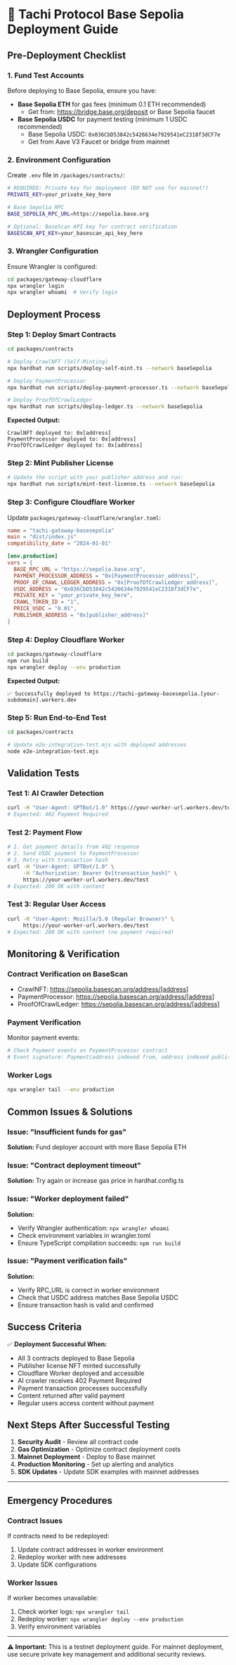 # 🚀 Tachi Protocol Base Sepolia Deployment Guide

## Pre-Deployment Checklist

### 1. Fund Test Accounts
Before deploying to Base Sepolia, ensure you have:

- **Base Sepolia ETH** for gas fees (minimum 0.1 ETH recommended)
  - Get from: https://bridge.base.org/deposit or Base Sepolia faucet
- **Base Sepolia USDC** for payment testing (minimum 1 USDC recommended)
  - Base Sepolia USDC: `0x036CbD53842c5426634e7929541eC2318f3dCF7e`
  - Get from Aave V3 Faucet or bridge from mainnet

### 2. Environment Configuration

Create `.env` file in `/packages/contracts/`:
```bash
# REQUIRED: Private key for deployment (DO NOT use for mainnet!)
PRIVATE_KEY=your_private_key_here

# Base Sepolia RPC
BASE_SEPOLIA_RPC_URL=https://sepolia.base.org

# Optional: BaseScan API key for contract verification
BASESCAN_API_KEY=your_basescan_api_key_here
```

### 3. Wrangler Configuration

Ensure Wrangler is configured:
```bash
cd packages/gateway-cloudflare
npx wrangler login
npx wrangler whoami  # Verify login
```

## Deployment Process

### Step 1: Deploy Smart Contracts

```bash
cd packages/contracts

# Deploy CrawlNFT (Self-Minting)
npx hardhat run scripts/deploy-self-mint.ts --network baseSepolia

# Deploy PaymentProcessor
npx hardhat run scripts/deploy-payment-processor.ts --network baseSepolia

# Deploy ProofOfCrawlLedger
npx hardhat run scripts/deploy-ledger.ts --network baseSepolia
```

**Expected Output:**
```
CrawlNFT deployed to: 0x[address]
PaymentProcessor deployed to: 0x[address]
ProofOfCrawlLedger deployed to: 0x[address]
```

### Step 2: Mint Publisher License

```bash
# Update the script with your publisher address and run:
npx hardhat run scripts/mint-test-license.ts --network baseSepolia
```

### Step 3: Configure Cloudflare Worker

Update `packages/gateway-cloudflare/wrangler.toml`:

```toml
name = "tachi-gateway-basesepolia"
main = "dist/index.js"
compatibility_date = "2024-01-01"

[env.production]
vars = { 
  BASE_RPC_URL = "https://sepolia.base.org",
  PAYMENT_PROCESSOR_ADDRESS = "0x[PaymentProcessor_address]",
  PROOF_OF_CRAWL_LEDGER_ADDRESS = "0x[ProofOfCrawlLedger_address]",
  USDC_ADDRESS = "0x036CbD53842c5426634e7929541eC2318f3dCF7e",
  PRIVATE_KEY = "your_private_key_here",
  CRAWL_TOKEN_ID = "1",
  PRICE_USDC = "0.01",
  PUBLISHER_ADDRESS = "0x[publisher_address]"
}
```

### Step 4: Deploy Cloudflare Worker

```bash
cd packages/gateway-cloudflare
npm run build
npx wrangler deploy --env production
```

**Expected Output:**
```
✅ Successfully deployed to https://tachi-gateway-basesepolia.[your-subdomain].workers.dev
```

### Step 5: Run End-to-End Test

```bash
cd packages/contracts

# Update e2e-integration-test.mjs with deployed addresses
node e2e-integration-test.mjs
```

## Validation Tests

### Test 1: AI Crawler Detection
```bash
curl -H "User-Agent: GPTBot/1.0" https://your-worker-url.workers.dev/test
# Expected: 402 Payment Required
```

### Test 2: Payment Flow
```bash
# 1. Get payment details from 402 response
# 2. Send USDC payment to PaymentProcessor
# 3. Retry with transaction hash
curl -H "User-Agent: GPTBot/1.0" \
     -H "Authorization: Bearer 0x[transaction_hash]" \
     https://your-worker-url.workers.dev/test
# Expected: 200 OK with content
```

### Test 3: Regular User Access
```bash
curl -H "User-Agent: Mozilla/5.0 (Regular Browser)" \
     https://your-worker-url.workers.dev/test
# Expected: 200 OK with content (no payment required)
```

## Monitoring & Verification

### Contract Verification on BaseScan
- CrawlNFT: https://sepolia.basescan.org/address/[address]
- PaymentProcessor: https://sepolia.basescan.org/address/[address]
- ProofOfCrawlLedger: https://sepolia.basescan.org/address/[address]

### Payment Verification
Monitor payment events:
```bash
# Check Payment events on PaymentProcessor contract
# Event signature: Payment(address indexed from, address indexed publisher, uint256 amount)
```

### Worker Logs
```bash
npx wrangler tail --env production
```

## Common Issues & Solutions

### Issue: "Insufficient funds for gas"
**Solution:** Fund deployer account with more Base Sepolia ETH

### Issue: "Contract deployment timeout"
**Solution:** Try again or increase gas price in hardhat.config.ts

### Issue: "Worker deployment failed"
**Solution:** 
- Verify Wrangler authentication: `npx wrangler whoami`
- Check environment variables in wrangler.toml
- Ensure TypeScript compilation succeeds: `npm run build`

### Issue: "Payment verification fails"
**Solution:**
- Verify RPC_URL is correct in worker environment
- Check that USDC address matches Base Sepolia USDC
- Ensure transaction hash is valid and confirmed

## Success Criteria

✅ **Deployment Successful When:**
- All 3 contracts deployed to Base Sepolia
- Publisher license NFT minted successfully
- Cloudflare Worker deployed and accessible
- AI crawler receives 402 Payment Required
- Payment transaction processes successfully
- Content returned after valid payment
- Regular users access content without payment

## Next Steps After Successful Testing

1. **Security Audit** - Review all contract code
2. **Gas Optimization** - Optimize contract deployment costs
3. **Mainnet Deployment** - Deploy to Base mainnet
4. **Production Monitoring** - Set up alerting and analytics
5. **SDK Updates** - Update SDK examples with mainnet addresses

---

## Emergency Procedures

### Contract Issues
If contracts need to be redeployed:
1. Update contract addresses in worker environment
2. Redeploy worker with new addresses
3. Update SDK configurations

### Worker Issues
If worker becomes unavailable:
1. Check worker logs: `npx wrangler tail`
2. Redeploy worker: `npx wrangler deploy --env production`
3. Verify environment variables

---

**⚠️ Important:** This is a testnet deployment guide. For mainnet deployment, use secure private key management and additional security reviews.
